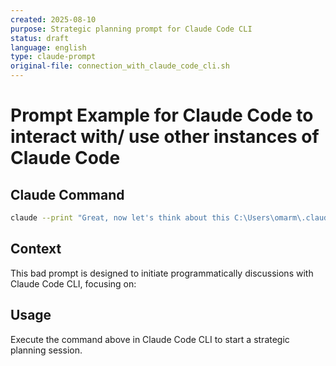 ```yaml
---
created: 2025-08-10
purpose: Strategic planning prompt for Claude Code CLI
status: draft
language: english
type: claude-prompt
original-file: connection_with_claude_code_cli.sh
---
```


# Prompt Example for Claude Code to interact with/ use other instances of Claude Code

## Claude Command

```bash
claude --print "Great, now let's think about this C:\Users\omarm\.claude further"
```

## Context

This bad prompt is designed to initiate programmatically discussions with Claude Code CLI, focusing on:

## Usage

Execute the command above in Claude Code CLI to start a strategic planning session.
